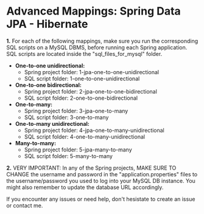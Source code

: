 # Advanced Mappings: Spring Data JPA - Hibernate
**1.** For each of the following mappings, make sure you run the corresponding SQL scripts on a MySQL DBMS, before running each Spring application.
   SQL scripts are located inside the "sql_files_for_mysql" folder.
- **One-to-one unidirectional:**
  * Spring project folder: 1-jpa-one-to-one-unidirectional
  * SQL script folder: 1-one-to-one-unidirectional
- **One-to-one bidirectional:**
  * Spring project folder: 2-jpa-one-to-one-bidirectional
  * SQL script folder: 2-one-to-one-bidirectional
- **One-to-many:**
  * Spring project folder: 3-jpa-one-to-many
  * SQL script folder: 3-one-to-many
- **One-to-many unidirectional:**
  * Spring project folder: 4-jpa-one-to-many-unidirectional
  * SQL script folder: 4-one-to-many-unidirectional
- **Many-to-many:**
  * Spring project folder: 5-jpa-many-to-many
  * SQL script folder: 5-many-to-many

**2.** VERY IMPORTANT: In any of the Spring projects, MAKE SURE TO CHANGE the username and password in the "application.properties" files to the username/password you used to log into your MySQL DB instance. You might also remember to update the database URL accordingly.

If you encounter any issues or need help, don't hesistate to create an issue or contact me.
